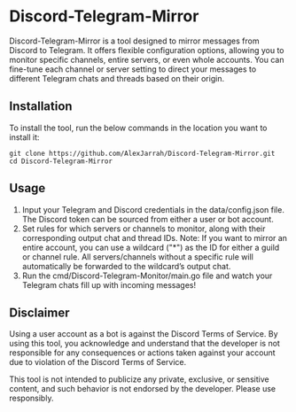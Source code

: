# Discord-Telegram-Mirror

Discord-Telegram-Mirror is a tool designed to mirror messages from Discord to Telegram. It offers flexible configuration options, allowing you to monitor specific channels, entire servers, or even whole accounts. You can fine-tune each channel or server setting to direct your messages to different Telegram chats and threads based on their origin.

## Installation

To install the tool, run the below commands in the location you want to install it:

```
git clone https://github.com/AlexJarrah/Discord-Telegram-Mirror.git
cd Discord-Telegram-Mirror
```

## Usage

1. Input your Telegram and Discord credentials in the data/config.json file. The Discord token can be sourced from either a user or bot account.
2. Set rules for which servers or channels to monitor, along with their corresponding output chat and thread IDs. Note: If you want to mirror an entire account, you can use a wildcard ("\*") as the ID for either a guild or channel rule. All servers/channels without a specific rule will automatically be forwarded to the wildcard’s output chat.
3. Run the cmd/Discord-Telegram-Monitor/main.go file and watch your Telegram chats fill up with incoming messages!

## Disclaimer

Using a user account as a bot is against the Discord Terms of Service. By using this tool, you acknowledge and understand that the developer is not responsible for any consequences or actions taken against your account due to violation of the Discord Terms of Service.

This tool is not intended to publicize any private, exclusive, or sensitive content, and such behavior is not endorsed by the developer. Please use responsibly.

